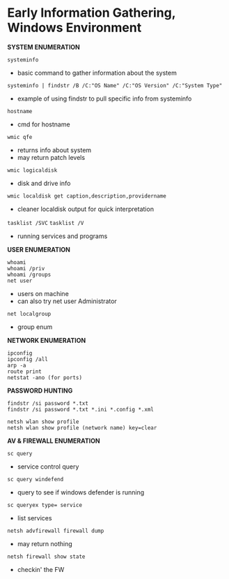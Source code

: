# Early Information Gathering, Windows Environment

**SYSTEM ENUMERATION**

`systeminfo`
- basic command to gather information about the system

`systeminfo | findstr /B /C:"OS Name" /C:"OS Version" /C:"System Type"`
- example of using findstr to pull specific info from systeminfo

`hostname`
- cmd for hostname

`wmic qfe`
- returns info about system
- may return patch levels

`wmic logicaldisk`
- disk and drive info

`wmic localdisk get caption,description,providername`
- cleaner localdisk output for quick interpretation

`tasklist /SVC`
`tasklist /V`
- running services and programs

**USER ENUMERATION**
```
whoami
whoami /priv
whoami /groups
net user
```
- users on machine
- can also try net user Administrator

`net localgroup`
- group enum

**NETWORK ENUMERATION**
```
ipconfig
ipconfig /all
arp -a 
route print
netstat -ano (for ports)
```

**PASSWORD HUNTING**
```
findstr /si password *.txt
findstr /si password *.txt *.ini *.config *.xml

netsh wlan show profile
netsh wlan show profile (network name) key=clear
```

**AV & FIREWALL ENUMERATION**

`sc query`
- service control query

`sc query windefend`
- query to see if windows defender is running

`sc queryex type= service`
- list services

`netsh advfirewall firewall dump`
- may return nothing

`netsh firewall show state`
- checkin' the FW

